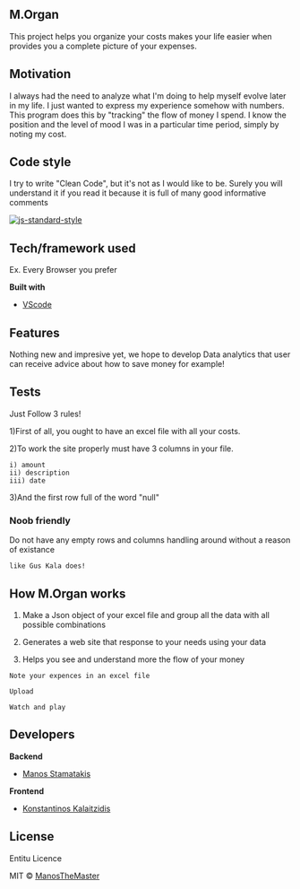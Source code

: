 ## M.Organ
This project helps you organize your costs makes your life easier when provides you a complete picture of your expenses.

## Motivation
I always had the need to analyze what I'm doing to help myself evolve later in my life. I just wanted to express my experience somehow with numbers.
This program does this by "tracking" the flow of money I spend. I know the position and the level of mood I was in a particular time period, simply by noting my cost.

## Code style
I try to write "Clean Code", but it's not as I would like to be.
Surely you will understand it if you read it because it is full of many good informative comments

[![js-standard-style](https://img.shields.io/badge/code%20style-standard-brightgreen.svg?style=flat)](https://github.com/ManosTheMaster/Financial-Organization)

## Tech/framework used
Ex. Every Browser you prefer

<b>Built with</b>
- [VScode](https://code.visualstudio.com/)

## Features
Nothing new and impresive yet, we hope to develop Data analytics that user can receive advice about how to save money for example!

## Tests
Just Follow 3 rules!

1)First of all, you ought to have an excel file with all your costs. 

2)To work the site properly must have 3 columns in your file.

```
i) amount
ii) description
iii) date
```
3)And the first row full of the word "null"

### Noob friendly

Do not have any empty rows and columns handling around without a reason of existance

```
like Gus Kala does!
```

## How M.Organ works

1) Make a Json object of your excel file and group all the data with all possible combinations

2) Generates a web site that response to your needs using your data

3) Helps you see and understand more the flow of your money

```
Note your expences in an excel file

Upload

Watch and play
```

## Developers

<b>Backend</b>
- [Manos Stamatakis](https://manosthemaster.github.io/)

<b>Frontend</b>
- [Konstantinos Kalaitzidis](https://github.com/konkalaitzidis/)


## License
Entitu Licence

MIT © [ManosTheMaster]()
